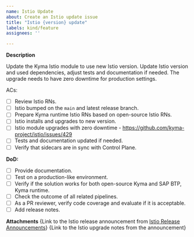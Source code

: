 ```yaml
---
name: Istio Update
about: Create an Istio update issue
title: "Istio {version} update"
labels: kind/feature
assignees: ''

---
```

**Description**

Update the Kyma Istio module to use new Istio version. Update Istio version and used dependencies, adjust tests and documentation if needed. The upgrade needs to have zero downtime for production settings.

ACs:
- [ ] Review Istio RNs.
- [ ] Istio bumped on the `main` and latest release branch.
- [ ] Prepare Kyma runtime Istio RNs based on open-source Istio RNs.
- [ ] Istio installs and upgrades to new version.
- [ ] Istio module upgrades with zero downtime - https://github.com/kyma-project/istio/issues/429
- [ ] Tests and documentation updated if needed.
- [ ] Verify that sidecars are in sync with Control Plane.

**DoD:**
- [ ] Provide documentation.
- [ ] Test on a production-like environment.
- [ ] Verify if the solution works for both open-source Kyma and SAP BTP, Kyma runtime.
- [ ] Check the outcome of all related pipelines.
- [ ] As a PR reviewer, verify code coverage and evaluate if it is acceptable.
- [ ] Add release notes.

**Attachments**
{Link to the Istio release announcement from [Istio Release Announcements](https://istio.io/latest/news/releases/)}
{Link to the Istio upgrade notes from the announcement}

<!-- Estimation: 
Patch version update: 2
Minor version update: 3
-->